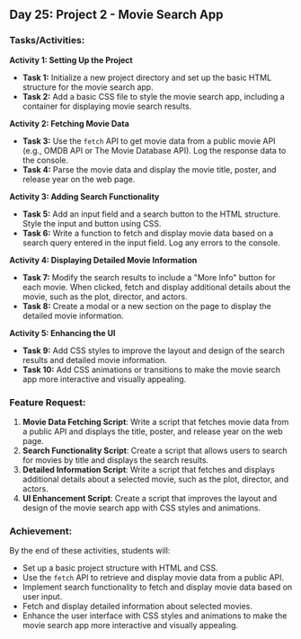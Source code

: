 ## Day 25: Project 2 - Movie Search App

### Tasks/Activities:

**Activity 1: Setting Up the Project**

* **Task 1:** Initialize a new project directory and set up the basic HTML structure for the movie search app.
* **Task 2:** Add a basic CSS file to style the movie search app, including a container for displaying movie search results.

**Activity 2: Fetching Movie Data**

* **Task 3:** Use the `fetch` API to get movie data from a public movie API (e.g., OMDB API or The Movie Database API). Log the response data to the console.
* **Task 4:** Parse the movie data and display the movie title, poster, and release year on the web page.

**Activity 3: Adding Search Functionality**

* **Task 5:** Add an input field and a search button to the HTML structure. Style the input and button using CSS.
* **Task 6:** Write a function to fetch and display movie data based on a search query entered in the input field. Log any errors to the console.

**Activity 4: Displaying Detailed Movie Information**

* **Task 7:** Modify the search results to include a "More Info" button for each movie. When clicked, fetch and display additional details about the movie, such as the plot, director, and actors.
* **Task 8:** Create a modal or a new section on the page to display the detailed movie information.

**Activity 5: Enhancing the UI**

* **Task 9:** Add CSS styles to improve the layout and design of the search results and detailed movie information.
* **Task 10:** Add CSS animations or transitions to make the movie search app more interactive and visually appealing.

### Feature Request:

1. **Movie Data Fetching Script**: Write a script that fetches movie data from a public API and displays the title, poster, and release year on the web page.
2. **Search Functionality Script**: Create a script that allows users to search for movies by title and displays the search results.
3. **Detailed Information Script**: Write a script that fetches and displays additional details about a selected movie, such as the plot, director, and actors.
4. **UI Enhancement Script**: Create a script that improves the layout and design of the movie search app with CSS styles and animations.

### Achievement:

By the end of these activities, students will:

* Set up a basic project structure with HTML and CSS.
* Use the `fetch` API to retrieve and display movie data from a public API.
* Implement search functionality to fetch and display movie data based on user input.
* Fetch and display detailed information about selected movies.
* Enhance the user interface with CSS styles and animations to make the movie search app more interactive and visually appealing.
